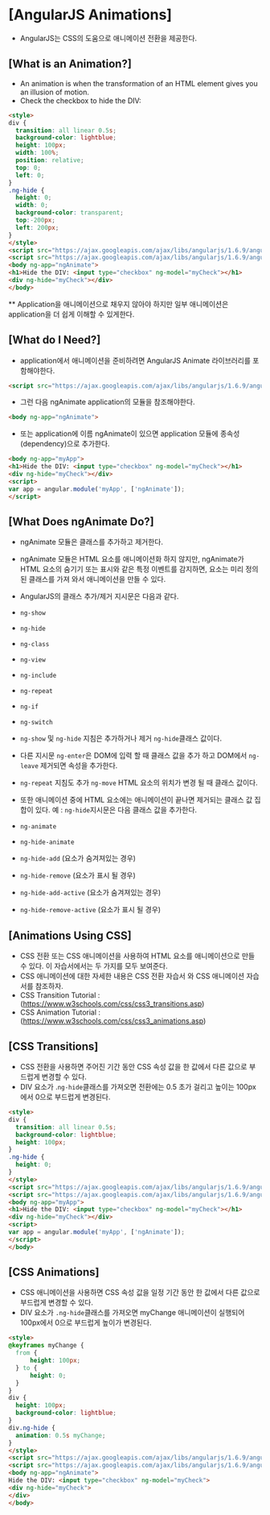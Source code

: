 # [AngularJS Animations]
 - AngularJS는 CSS의 도움으로 애니메이션 전환을 제공한다.

## [What is an Animation?]
 - An animation is when the transformation of an HTML element gives you an illusion of motion.
 - Check the checkbox to hide the DIV:
~~~HTML
<style>
div {
  transition: all linear 0.5s;
  background-color: lightblue;
  height: 100px;
  width: 100%;
  position: relative;
  top: 0;
  left: 0;
}
.ng-hide {
  height: 0;
  width: 0;
  background-color: transparent;
  top:-200px;
  left: 200px;
}
</style>
<script src="https://ajax.googleapis.com/ajax/libs/angularjs/1.6.9/angular.min.js"></script>
<script src="https://ajax.googleapis.com/ajax/libs/angularjs/1.6.9/angular-animate.js"></script>
<body ng-app="ngAnimate">
<h1>Hide the DIV: <input type="checkbox" ng-model="myCheck"></h1>
<div ng-hide="myCheck"></div>
</body>
~~~

 ** Application을 애니메이션으로 채우지 않아야 하지만 일부 애니메이션은 application을 더 쉽게 이해할 수 있게한다.

## [What do I Need?]
 - application에서 애니메이션을 준비하려면 AngularJS Animate 라이브러리를 포함해야한다.

~~~HTML
<script src="https://ajax.googleapis.com/ajax/libs/angularjs/1.6.9/angular-animate.js"></script>
~~~
 - 그런 다음 ngAnimate application의 모듈을 참조해야한다.
~~~HTML
<body ng-app="ngAnimate">
~~~
 - 또는 application에 이름 ngAnimate이 있으면 application 모듈에 종속성(dependency)으로 추가한다.
~~~HTML
<body ng-app="myApp">
<h1>Hide the DIV: <input type="checkbox" ng-model="myCheck"></h1>
<div ng-hide="myCheck"></div>
<script>
var app = angular.module('myApp', ['ngAnimate']);
</script>
~~~


## [What Does ngAnimate Do?]
 - ngAnimate 모듈은 클래스를 추가하고 제거한다.
 - ngAnimate 모듈은 HTML 요소를 애니메이션화 하지 않지만, ngAnimate가 HTML 요소의 숨기기 또는 표시와 같은 특정 이벤트를 감지하면, 요소는 미리 정의 된 클래스를 가져 와서 애니메이션을 만들 수 있다.
 - AngularJS의 클래스 추가/제거 지시문은 다음과 같다.

  - `ng-show`
  - `ng-hide`
  - `ng-class`
  - `ng-view`
  - `ng-include`
  - `ng-repeat`
  - `ng-if`
  - `ng-switch`

 - `ng-show` 및 `ng-hide` 지침은 추가하거나 제거 `ng-hide`클래스 값이다.
 - 다른 지시문 `ng-enter`은 DOM에 입력 할 때 클래스 값을 추가 하고 DOM에서 `ng-leave` 제거되면 속성을 추가한다.
 - `ng-repeat` 지침도 추가 `ng-move` HTML 요소의 위치가 변경 될 때 클래스 값이다.
 - 또한 애니메이션 중에 HTML 요소에는 애니메이션이 끝나면 제거되는 클래스 값 집합이 있다. 예 : `ng-hide`지시문은 다음 클래스 값을 추가한다.

 - `ng-animate`
 - `ng-hide-animate`
 - `ng-hide-add` (요소가 숨겨져있는 경우)
 - `ng-hide-remove` (요소가 표시 될 경우)
 - `ng-hide-add-active` (요소가 숨겨져있는 경우)
 - `ng-hide-remove-active` (요소가 표시 될 경우)


## [Animations Using CSS]
 - CSS 전환 또는 CSS 애니메이션을 사용하여 HTML 요소를 애니메이션으로 만들 수 있다. 이 자습서에서는 두 가지를 모두 보여준다.
 - CSS 애니메이션에 대한 자세한 내용은 CSS 전환 자습서 와 CSS 애니메이션 자습서를 참조하자.
 - CSS Transition Tutorial : (https://www.w3schools.com/css/css3_transitions.asp)
 - CSS Animation Tutorial : (https://www.w3schools.com/css/css3_animations.asp)


## [CSS Transitions]
 - CSS 전환을 사용하면 주어진 기간 동안 CSS 속성 값을 한 값에서 다른 값으로 부드럽게 변경할 수 있다.
 - DIV 요소가 .`ng-hide`클래스를 가져오면 전환에는 0.5 초가 걸리고 높이는 100px에서 0으로 부드럽게 변경된다.

~~~HTML
<style>
div {
  transition: all linear 0.5s;
  background-color: lightblue;
  height: 100px;
}
.ng-hide {
  height: 0;
}
</style>
<script src="https://ajax.googleapis.com/ajax/libs/angularjs/1.6.9/angular.min.js"></script>
<script src="https://ajax.googleapis.com/ajax/libs/angularjs/1.6.9/angular-animate.js"></script>
<body ng-app="myApp">
<h1>Hide the DIV: <input type="checkbox" ng-model="myCheck"></h1>
<div ng-hide="myCheck"></div>
<script>
var app = angular.module('myApp', ['ngAnimate']);
</script>
</body>
~~~


## [CSS Animations]
 - CSS 애니메이션을 사용하면 CSS 속성 값을 일정 기간 동안 한 값에서 다른 값으로 부드럽게 변경할 수 있다.
 - DIV 요소가 `.ng-hide`클래스를 가져오면 myChange 애니메이션이 실행되어 100px에서 0으로 부드럽게 높이가 변경된다.

~~~HTML
<style>
@keyframes myChange {
  from {
      height: 100px;
  } to {
      height: 0;
  }
}
div {
  height: 100px;
  background-color: lightblue;
}
div.ng-hide {
  animation: 0.5s myChange;
}
</style>
<script src="https://ajax.googleapis.com/ajax/libs/angularjs/1.6.9/angular.min.js"></script>
<script src="https://ajax.googleapis.com/ajax/libs/angularjs/1.6.9/angular-animate.js"></script>
<body ng-app="ngAnimate">
Hide the DIV: <input type="checkbox" ng-model="myCheck">
<div ng-hide="myCheck">
</div>
</body>
~~~
